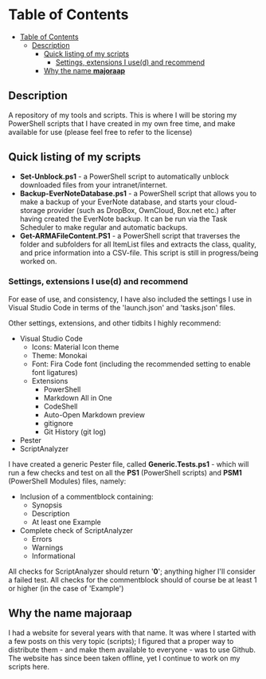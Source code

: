 # Table of Contents

- [Table of Contents](#table-of-contents)
  - [Description](#description)
    - [Quick listing of my scripts](#quick-listing-of-my-scripts)
      - [Settings, extensions I use(d) and recommend](#settings-extensions-i-use-d-and-recommend)
    - [Why the name **majoraap**](#why-the-name-majoraap)

## Description

A repository of my tools and scripts. This is where I will be storing my PowerShell scripts that I have created in my own free time, and make available for use (please feel free to refer to the license)

## Quick listing of my scripts

- **Set-Unblock.ps1** - a PowerShell script to automatically unblock downloaded files from your intranet/internet.
- **Backup-EverNoteDatabase.ps1** - a PowerShell script that allows you to make a backup of your EverNote database, and starts your cloud-storage provider (such as DropBox, OwnCloud, Box.net etc.) after having created the EverNote backup. It can be run via the Task Scheduler to make regular and automatic backups.
- **Get-ARMAFileContent.PS1** - a PowerShell script that traverses the folder and subfolders for all ItemList files and extracts the class, quality, and price information into a CSV-file. This script is still in progress/being worked on.

### Settings, extensions I use(d) and recommend

For ease of use, and consistency, I have also included the settings I use in Visual Studio Code in terms of the 'launch.json' and 'tasks.json' files.

Other settings, extensions, and other tidbits I highly recommend:

- Visual Studio Code
  - Icons: Material Icon theme
  - Theme: Monokai
  - Font: Fira Code font (including the recommended setting to enable font ligatures)
  - Extensions
    - PowerShell
    - Markdown All in One
    - CodeShell
    - Auto-Open Markdown preview
    - gitignore
    - Git History (git log)
- Pester
- ScriptAnalyzer

I have created a generic Pester file, called **Generic.Tests.ps1** - which will run a few checks and test on all the **PS1** (PowerShell scripts) and **PSM1** (PowerShell Modules) files, namely:

- Inclusion of a commentblock containing:
  - Synopsis
  - Description
  - At least one Example
- Complete check of ScriptAnalyzer
  - Errors
  - Warnings
  - Informational

All checks for ScriptAnalyzer should return '**0**'; anything higher I'll consider a failed test. All checks for the commentblock should of course be at least 1 or higher (in the case of 'Example')

## Why the name **majoraap**

I had a website for several years with that name. It was where I started with a few posts on this very topic (scripts); I figured that a proper way to distribute them - and make them available to everyone - was to use Github. The website has since been taken offline, yet I continue to work on my scripts here.